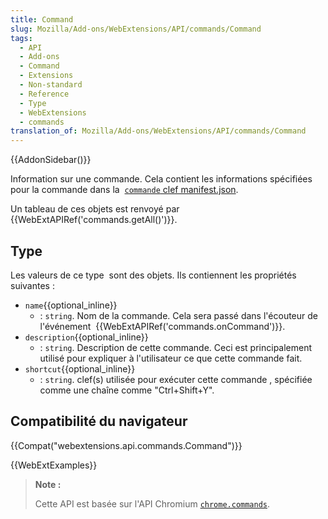 ```yaml
---
title: Command
slug: Mozilla/Add-ons/WebExtensions/API/commands/Command
tags:
  - API
  - Add-ons
  - Command
  - Extensions
  - Non-standard
  - Reference
  - Type
  - WebExtensions
  - commands
translation_of: Mozilla/Add-ons/WebExtensions/API/commands/Command
---
```

{{AddonSidebar()}}

Information sur une commande. Cela contient les informations spécifiées pour la commande dans la  [`commande` clef manifest.json](/fr/Add-ons/WebExtensions/manifest.json/commands).

Un tableau de ces objets est renvoyé par {{WebExtAPIRef('commands.getAll()')}}.

## Type

Les valeurs de ce type  sont des objets. Ils contiennent les propriétés suivantes :

- `name`{{optional_inline}}
  - : `string`. Nom de la commande. Cela sera passé dans l'écouteur de l'événement  {{WebExtAPIRef('commands.onCommand')}}.
- `description`{{optional_inline}}
  - : `string`. Description de cette commande. Ceci est principalement utilisé pour expliquer à l'utilisateur ce que cette commande fait.
- `shortcut`{{optional_inline}}
  - : `string`. clef(s) utilisée pour exécuter cette commande , spécifiée comme une chaîne comme "Ctrl+Shift+Y".

## Compatibilité du navigateur

{{Compat("webextensions.api.commands.Command")}}

{{WebExtExamples}}

> **Note :**
>
> Cette API est basée sur l'API Chromium [`chrome.commands`](https://developer.chrome.com/extensions/commands).
